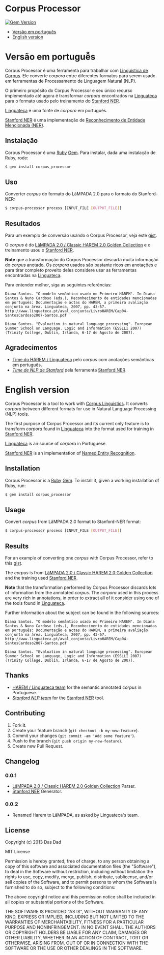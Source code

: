 Corpus Processor
================

[![Gem Version](https://fury-badge.herokuapp.com/rb/corpus-processor.png)](http://badge.fury.io/rb/corpus-processor)

* [Versão em português](#versao-em-portugues)
* [English version](#english-version)

Versão em portuguễs
===================

Corpus Processor é uma ferramenta para trabalhar com [Linguística de Corpus](http://pt.wikipedia.org/wiki/Lingu%C3%ADstica_de_corpus). Ele converte _corpora_ entre diferentes formatos para serem usado em ferramentas de Processamento de Linguagem Natural (NLP).

O primeiro propósito do Corpus Processor e seu único recurso implementado até agora é transformar _corpora_ encontrados na [Linguateca](http://www.linguateca.pt) para o formato usado pelo treinamento do [Stanford NER](http://nlp.stanford.edu/software/CRF-NER.shtml).

[Linguateca](http://www.linguateca.pt) é uma fonte de _corpora_ em português.

[Stanford NER](http://nlp.stanford.edu/software/CRF-NER.shtml) é uma implementação de [Reconhecimento de Entidade Mencionada (NER)](http://pt.wikipedia.org/wiki/Reconhecimento_de_entidade_mencionada).

Instalação
----------

Corpus Processor é uma [Ruby](http://www.ruby-lang.org/) [Gem](http://rubygems.org/). Para instalar, dada uma instalação de Ruby, rode:

```bash
$ gem install corpus_processor
```

Uso
---

Converter _corpus_ do formato do LâMPADA 2.0 para o formato do Stanford-NER:

```bash
$ corpus-processor process [INPUT_FILE [OUTPUT_FILE]]
```

Resultados
----------

Para um exemplo de conversão usando o Corpus Processor, veja este [gist](https://gist.github.com/leafac/5259008).

O _corpus_ é do [LâMPADA 2.0 / Classic HAREM 2.0 Golden Collection](http://www.linguateca.pt/HAREM/) e o treinamento usou o [Stanford NER](http://nlp.stanford.edu/software/CRF-NER.shtml).

**Note** que a transformação do Corpus Processor descarta muita informação do _corpus_ anotado. Os _corpora_ usados são bastante ricos em anotações e para tirar completo proveito deles considere usar as ferramentas encontradas na [Linguateca](http://www.linguateca.pt).

Para entender melhor, siga as seguintes referências:

    Diana Santos. "O modelo semântico usado no Primeiro HAREM". In Diana Santos & Nuno Cardoso (eds.), Reconhecimento de entidades mencionadas em português: Documentação e actas do HAREM, a primeira avaliação conjunta na área. Linguateca, 2007, pp. 43-57.
    http://www.linguateca.pt/aval_conjunta/LivroHAREM/Cap04-SantosCardoso2007-Santos.pdf

    Diana Santos. "Evaluation in natural language processing". European Summer School on Language, Logic and Information (ESSLLI 2007) (Trinity College, Dublin, Irlanda, 6-17 de Agosto de 2007).

Agradecimentos
--------------

* [Time do HAREM / Linguateca](http://www.linguateca.pt/HAREM) pelo _corpus_ com anotações semânticas em português.
* *[Time de NLP de Stanford](http://www-nlp.stanford.edu/)* pela ferramenta [Stanford NER](http://nlp.stanford.edu/software/CRF-NER.shtml).

English version
===============

Corpus Processor is a tool to work with [Corpus Linguistics](http://en.wikipedia.org/wiki/Corpus_linguistics). It converts _corpora_ between different formats for use in Natural Language Processing (NLP) tools.

The first purpose of Corpus Processor and its current only feature is to transform _corpora_ found in [Linguateca](http://www.linguateca.pt) into the format used for training in [Stanford NER](http://nlp.stanford.edu/software/CRF-NER.shtml).

[Linguateca](http://www.linguateca.pt) is an source of _corpora_ in Portuguese.

[Stanford NER](http://nlp.stanford.edu/software/CRF-NER.shtml) is an implementation of [Named Entity Recognition](http://en.wikipedia.org/wiki/Named-entity_recognition).

Installation
------------

Corpus Processor is a [Ruby](http://www.ruby-lang.org/) [Gem](http://rubygems.org/). To install it, given a working installation of Ruby, run:

```bash
$ gem install corpus_processor
```

Usage
-----

Convert _corpus_ from LâMPADA 2.0 format to Stanford-NER format:

```bash
$ corpus-processor process [INPUT_FILE [OUTPUT_FILE]]
```

Results
-------

For an example of converting one _corpus_ with Corpus Processor, refer to this [gist](https://gist.github.com/leafac/5259008).

The _corpus_ is from [LâMPADA 2.0 / Classic HAREM 2.0 Golden Collection](http://www.linguateca.pt/HAREM/) and the training used [Stanford NER](http://nlp.stanford.edu/software/CRF-NER.shtml).

**Note** that the transformation performed by Corpus Processor discards lots of information from the annotated _corpus_. The _corpora_ used in this process are very rich in annotations, in order to extract all of it consider using one of the tools found in [Linguateca](http://www.linguateca.pt).

Further information about the subject can be found in the following sources:

    Diana Santos. "O modelo semântico usado no Primeiro HAREM". In Diana Santos & Nuno Cardoso (eds.), Reconhecimento de entidades mencionadas em português: Documentação e actas do HAREM, a primeira avaliação conjunta na área. Linguateca, 2007, pp. 43-57.
    http://www.linguateca.pt/aval_conjunta/LivroHAREM/Cap04-SantosCardoso2007-Santos.pdf

    Diana Santos. "Evaluation in natural language processing". European Summer School on Language, Logic and Information (ESSLLI 2007) (Trinity College, Dublin, Irlanda, 6-17 de Agosto de 2007).

Thanks
------

* [HAREM / Linguateca team](http://www.linguateca.pt/HAREM) for the semantic annotated _corpus_ in Portuguese.
* *[Stanford NLP team](http://www-nlp.stanford.edu/)* for the [Stanford NER](http://nlp.stanford.edu/software/CRF-NER.shtml) tool.

Contributing
------------

1. Fork it.
2. Create your feature branch (`git checkout -b my-new-feature`).
3. Commit your changes (`git commit -am 'Add some feature'`).
4. Push to the branch (`git push origin my-new-feature`).
5. Create new Pull Request.

Changelog
---------

### 0.0.1

* [LâMPADA 2.0 / Classic HAREM 2.0 Golden Collection](http://www.linguateca.pt/HAREM/) Parser.
* [Stanford NER](http://nlp.stanford.edu/software/CRF-NER.shtml) Generator.

### 0.0.2

* Renamed Harem to LâMPADA, as asked by Linguateca's team.

License
-------

Copyright (c) 2013 Das Dad

MIT License

Permission is hereby granted, free of charge, to any person obtaining
a copy of this software and associated documentation files (the
"Software"), to deal in the Software without restriction, including
without limitation the rights to use, copy, modify, merge, publish,
distribute, sublicense, and/or sell copies of the Software, and to
permit persons to whom the Software is furnished to do so, subject to
the following conditions:

The above copyright notice and this permission notice shall be
included in all copies or substantial portions of the Software.

THE SOFTWARE IS PROVIDED "AS IS", WITHOUT WARRANTY OF ANY KIND,
EXPRESS OR IMPLIED, INCLUDING BUT NOT LIMITED TO THE WARRANTIES OF
MERCHANTABILITY, FITNESS FOR A PARTICULAR PURPOSE AND
NONINFRINGEMENT. IN NO EVENT SHALL THE AUTHORS OR COPYRIGHT HOLDERS BE
LIABLE FOR ANY CLAIM, DAMAGES OR OTHER LIABILITY, WHETHER IN AN ACTION
OF CONTRACT, TORT OR OTHERWISE, ARISING FROM, OUT OF OR IN CONNECTION
WITH THE SOFTWARE OR THE USE OR OTHER DEALINGS IN THE SOFTWARE.
